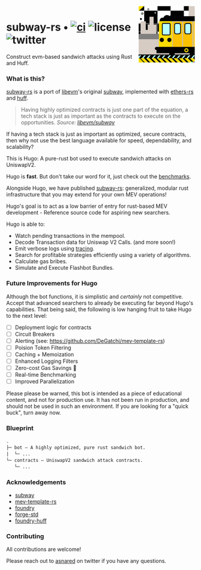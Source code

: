 <img align="right" width="150" height="150" top="100" src="./assets/subway.png">

# subway-rs • [![ci](https://github.com/abigger87/subway-rs/actions/workflows/ci.yaml/badge.svg)](https://github.com/abigger87/subway-rs/actions/workflows/ci.yaml) ![license](https://img.shields.io/badge/License-MIT-green.svg?label=license) ![twitter](https://img.shields.io/twitter/follow/asnared?style=social)

Construct evm-based sandwich attacks using Rust and Huff.


### What is this?

[subway-rs](https://github.com/abigger87/subway-rs) is a port of [libevm](https://twitter.com/libevm)'s original [subway](https://github.com/libevm/subway), implemented with [ethers-rs](https://github.com/gakonst/ethers-rs) and [huff](https://github.com/huff-language).

> Having highly optimized contracts is just one part of the equation, a tech stack is just as important as the contracts to execute on the opportunities.
_Source: [libevm/subway](https://github.com/libevm/subway#subway)_

If having a tech stack is just as important as optimized, secure contracts, then why not use the best language available for speed, dependability, and scalability?

This is Hugo: A pure-rust bot used to execute sandwich attacks on UniswapV2.

Hugo is **fast**. But don't take our word for it, just check out the [benchmarks](./hugo/benches).

Alongside Hugo, we have published [subway-rs](https://crate.io/crates/subway-rs): generalized, modular rust infrastructure that you may extend for your own MEV operations!

Hugo's goal is to act as a low barrier of entry for rust-based MEV development - Reference source code for aspiring new searchers.

Hugo is able to:

- Watch pending transactions in the mempool.
- Decode Transaction data for Uniswap V2 Calls. (and more soon!)
- Emit verbose logs using [tracing](https://crates.io/crates/tracing).
- Search for profitable strategies efficiently using a variety of algorithms.
- Calculate gas bribes.
- Simulate and Execute Flashbot Bundles.


### Future Improvements for Hugo

Although the bot functions, it is simplistic and _certainly_ not competitive. Accept that advanced searchers to already be executing far beyond Hugo's capabilities. That being said, the following is low hanging fruit to take Hugo to the next level:

- [ ] Deployment logic for contracts
- [ ] Circuit Breakers
- [ ] Alerting (see: https://github.com/DeGatchi/mev-template-rs)
- [ ] Poision Token Filtering
- [ ] Caching + Memoization
- [ ] Enhanced Logging Filters
- [ ] Zero-cost Gas Savings :eyes:
- [ ] Real-time Benchmarking
- [ ] Improved Parallelization

Please please be warned, this bot is intended as a piece of educational content, and not for production use. It has not been run in production, and should not be used in such an environment. If you are looking for a "quick buck", turn away now.


### Blueprint

```ml
.
├─ bot — A highly optimized, pure rust sandwich bot.
|  └─ ...
└─ contracts — UniswapV2 sandwich attack contracts.
   └─ ...
```


### Acknowledgements

- [subway](https://github.com/libevm/subway)
- [mev-template-rs](https://github.com/DeGatchi/mev-template-rs)
- [foundry](https://github.com/foundry-rs/foundry)
- [forge-std](https://github.com/brockelmore/forge-std)
- [foundry-huff](https://github.com/foundry-rs/foundry-huff)


### Contributing

All contributions are welcome!

Please reach out to [asnared](https://twitter.com/asnared) on twitter if you have any questions.